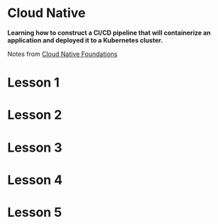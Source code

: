 # Cloud Native

**Learning how to construct a CI/CD pipeline that will containerize an application and deployed it to a Kubernetes cluster.**

Notes from [Cloud Native Foundations](https://www.udacity.com/scholarships/suse-cloud-native-foundations-scholarship)

# Lesson 1

# Lesson 2

# Lesson 3

# Lesson 4

# Lesson 5

